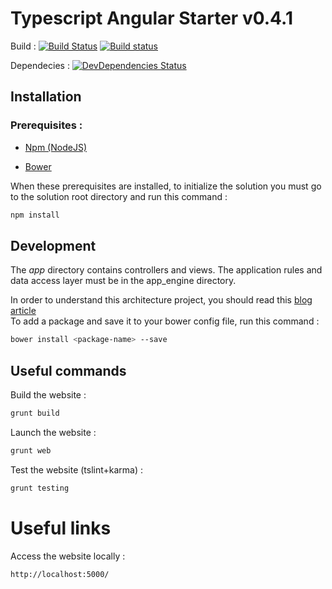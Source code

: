 # Typescript Angular Starter v0.4.1 

Build : 
[![Build Status](https://travis-ci.org/3IE/TypescriptAngularStarter.svg?branch=develop)](https://travis-ci.org/3IE/TypescriptAngularStarter) [![Build status](https://ci.appveyor.com/api/projects/status/s83wtp6sal3uo70u/branch/develop?svg=true)](https://ci.appveyor.com/project/BenoitVerdier/typescriptangularstarter/branch/develop)

Dependecies : 
[![DevDependencies Status](https://david-dm.org/3IE/TypescriptAngularStarter/develop/dev-status.svg)](https://david-dm.org/3IE/TypescriptAngularStarter/develop#info=devDependencies)

## Installation
### Prerequisites :

* [Npm (NodeJS)](http://nodejs.org)

* [Bower](http://www.bower.io)

When these prerequisites are installed, to initialize the solution you must go to the solution root directory and run this command :

```sh
npm install
```

## Development

The _app_ directory contains controllers and views.
The application rules and data access layer must be in the app_engine directory.

In order to understand this architecture project, you should read this [blog article](http://blog.3ie.fr/un-projet-angularjs-avec-typescript)  
To add a package and save it to your bower config file, run this command :

```sh
bower install <package-name> --save
```

## Useful commands

Build the website :

```sh
grunt build
```

Launch the website :

```sh
grunt web
```

Test the website (tslint+karma) :

```sh
grunt testing
```

# Useful links #
Access the website locally :

```html
http://localhost:5000/
```
